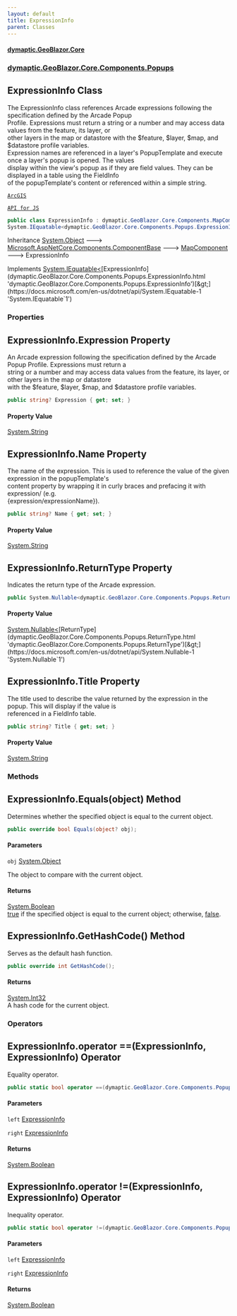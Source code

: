 ```yaml
---
layout: default
title: ExpressionInfo
parent: Classes
---
```

#### [dymaptic.GeoBlazor.Core](index.html 'index')
### [dymaptic.GeoBlazor.Core.Components.Popups](index.html#dymaptic.GeoBlazor.Core.Components.Popups 'dymaptic.GeoBlazor.Core.Components.Popups')

## ExpressionInfo Class

The ExpressionInfo class references Arcade expressions following the specification defined by the Arcade Popup  
Profile. Expressions must return a string or a number and may access data values from the feature, its layer, or  
other layers in the map or datastore with the $feature, $layer, $map, and $datastore profile variables.  
Expression names are referenced in a layer's PopupTemplate and execute once a layer's popup is opened. The values  
display within the view's popup as if they are field values. They can be displayed in a table using the FieldInfo  
of the popupTemplate's content or referenced within a simple string.  
<a target="_blank" href="https://developers.arcgis.com/javascript/latest/api-reference/esri-popup-ExpressionInfo.html">
  
    ArcGIS
  
    API for JS
  
</a>

```csharp
public class ExpressionInfo : dymaptic.GeoBlazor.Core.Components.MapComponent,
System.IEquatable<dymaptic.GeoBlazor.Core.Components.Popups.ExpressionInfo>
```

Inheritance [System.Object](https://docs.microsoft.com/en-us/dotnet/api/System.Object 'System.Object') &#129106; [Microsoft.AspNetCore.Components.ComponentBase](https://docs.microsoft.com/en-us/dotnet/api/Microsoft.AspNetCore.Components.ComponentBase 'Microsoft.AspNetCore.Components.ComponentBase') &#129106; [MapComponent](dymaptic.GeoBlazor.Core.Components.MapComponent.html 'dymaptic.GeoBlazor.Core.Components.MapComponent') &#129106; ExpressionInfo

Implements [System.IEquatable&lt;](https://docs.microsoft.com/en-us/dotnet/api/System.IEquatable-1 'System.IEquatable`1')[ExpressionInfo](dymaptic.GeoBlazor.Core.Components.Popups.ExpressionInfo.html 'dymaptic.GeoBlazor.Core.Components.Popups.ExpressionInfo')[&gt;](https://docs.microsoft.com/en-us/dotnet/api/System.IEquatable-1 'System.IEquatable`1')
### Properties

<a name='dymaptic.GeoBlazor.Core.Components.Popups.ExpressionInfo.Expression'></a>

## ExpressionInfo.Expression Property

An Arcade expression following the specification defined by the Arcade Popup Profile. Expressions must return a  
string or a number and may access data values from the feature, its layer, or other layers in the map or datastore  
with the $feature, $layer, $map, and $datastore profile variables.

```csharp
public string? Expression { get; set; }
```

#### Property Value
[System.String](https://docs.microsoft.com/en-us/dotnet/api/System.String 'System.String')

<a name='dymaptic.GeoBlazor.Core.Components.Popups.ExpressionInfo.Name'></a>

## ExpressionInfo.Name Property

The name of the expression. This is used to reference the value of the given expression in the popupTemplate's  
content property by wrapping it in curly braces and prefacing it with expression/ (e.g.  
{expression/expressionName}).

```csharp
public string? Name { get; set; }
```

#### Property Value
[System.String](https://docs.microsoft.com/en-us/dotnet/api/System.String 'System.String')

<a name='dymaptic.GeoBlazor.Core.Components.Popups.ExpressionInfo.ReturnType'></a>

## ExpressionInfo.ReturnType Property

Indicates the return type of the Arcade expression.

```csharp
public System.Nullable<dymaptic.GeoBlazor.Core.Components.Popups.ReturnType> ReturnType { get; set; }
```

#### Property Value
[System.Nullable&lt;](https://docs.microsoft.com/en-us/dotnet/api/System.Nullable-1 'System.Nullable`1')[ReturnType](dymaptic.GeoBlazor.Core.Components.Popups.ReturnType.html 'dymaptic.GeoBlazor.Core.Components.Popups.ReturnType')[&gt;](https://docs.microsoft.com/en-us/dotnet/api/System.Nullable-1 'System.Nullable`1')

<a name='dymaptic.GeoBlazor.Core.Components.Popups.ExpressionInfo.Title'></a>

## ExpressionInfo.Title Property

The title used to describe the value returned by the expression in the popup. This will display if the value is  
referenced in a FieldInfo table.

```csharp
public string? Title { get; set; }
```

#### Property Value
[System.String](https://docs.microsoft.com/en-us/dotnet/api/System.String 'System.String')
### Methods

<a name='dymaptic.GeoBlazor.Core.Components.Popups.ExpressionInfo.Equals(object)'></a>

## ExpressionInfo.Equals(object) Method

Determines whether the specified object is equal to the current object.

```csharp
public override bool Equals(object? obj);
```
#### Parameters

<a name='dymaptic.GeoBlazor.Core.Components.Popups.ExpressionInfo.Equals(object).obj'></a>

`obj` [System.Object](https://docs.microsoft.com/en-us/dotnet/api/System.Object 'System.Object')

The object to compare with the current object.

#### Returns
[System.Boolean](https://docs.microsoft.com/en-us/dotnet/api/System.Boolean 'System.Boolean')  
[true](https://docs.microsoft.com/en-us/dotnet/csharp/language-reference/builtin-types/bool 'https://docs.microsoft.com/en-us/dotnet/csharp/language-reference/builtin-types/bool') if the specified object  is equal to the current object; otherwise, [false](https://docs.microsoft.com/en-us/dotnet/csharp/language-reference/builtin-types/bool 'https://docs.microsoft.com/en-us/dotnet/csharp/language-reference/builtin-types/bool').

<a name='dymaptic.GeoBlazor.Core.Components.Popups.ExpressionInfo.GetHashCode()'></a>

## ExpressionInfo.GetHashCode() Method

Serves as the default hash function.

```csharp
public override int GetHashCode();
```

#### Returns
[System.Int32](https://docs.microsoft.com/en-us/dotnet/api/System.Int32 'System.Int32')  
A hash code for the current object.
### Operators

<a name='dymaptic.GeoBlazor.Core.Components.Popups.ExpressionInfo.op_Equality(dymaptic.GeoBlazor.Core.Components.Popups.ExpressionInfo,dymaptic.GeoBlazor.Core.Components.Popups.ExpressionInfo)'></a>

## ExpressionInfo.operator ==(ExpressionInfo, ExpressionInfo) Operator

Equality operator.

```csharp
public static bool operator ==(dymaptic.GeoBlazor.Core.Components.Popups.ExpressionInfo? left, dymaptic.GeoBlazor.Core.Components.Popups.ExpressionInfo? right);
```
#### Parameters

<a name='dymaptic.GeoBlazor.Core.Components.Popups.ExpressionInfo.op_Equality(dymaptic.GeoBlazor.Core.Components.Popups.ExpressionInfo,dymaptic.GeoBlazor.Core.Components.Popups.ExpressionInfo).left'></a>

`left` [ExpressionInfo](dymaptic.GeoBlazor.Core.Components.Popups.ExpressionInfo.html 'dymaptic.GeoBlazor.Core.Components.Popups.ExpressionInfo')

<a name='dymaptic.GeoBlazor.Core.Components.Popups.ExpressionInfo.op_Equality(dymaptic.GeoBlazor.Core.Components.Popups.ExpressionInfo,dymaptic.GeoBlazor.Core.Components.Popups.ExpressionInfo).right'></a>

`right` [ExpressionInfo](dymaptic.GeoBlazor.Core.Components.Popups.ExpressionInfo.html 'dymaptic.GeoBlazor.Core.Components.Popups.ExpressionInfo')

#### Returns
[System.Boolean](https://docs.microsoft.com/en-us/dotnet/api/System.Boolean 'System.Boolean')

<a name='dymaptic.GeoBlazor.Core.Components.Popups.ExpressionInfo.op_Inequality(dymaptic.GeoBlazor.Core.Components.Popups.ExpressionInfo,dymaptic.GeoBlazor.Core.Components.Popups.ExpressionInfo)'></a>

## ExpressionInfo.operator !=(ExpressionInfo, ExpressionInfo) Operator

Inequality operator.

```csharp
public static bool operator !=(dymaptic.GeoBlazor.Core.Components.Popups.ExpressionInfo? left, dymaptic.GeoBlazor.Core.Components.Popups.ExpressionInfo? right);
```
#### Parameters

<a name='dymaptic.GeoBlazor.Core.Components.Popups.ExpressionInfo.op_Inequality(dymaptic.GeoBlazor.Core.Components.Popups.ExpressionInfo,dymaptic.GeoBlazor.Core.Components.Popups.ExpressionInfo).left'></a>

`left` [ExpressionInfo](dymaptic.GeoBlazor.Core.Components.Popups.ExpressionInfo.html 'dymaptic.GeoBlazor.Core.Components.Popups.ExpressionInfo')

<a name='dymaptic.GeoBlazor.Core.Components.Popups.ExpressionInfo.op_Inequality(dymaptic.GeoBlazor.Core.Components.Popups.ExpressionInfo,dymaptic.GeoBlazor.Core.Components.Popups.ExpressionInfo).right'></a>

`right` [ExpressionInfo](dymaptic.GeoBlazor.Core.Components.Popups.ExpressionInfo.html 'dymaptic.GeoBlazor.Core.Components.Popups.ExpressionInfo')

#### Returns
[System.Boolean](https://docs.microsoft.com/en-us/dotnet/api/System.Boolean 'System.Boolean')
